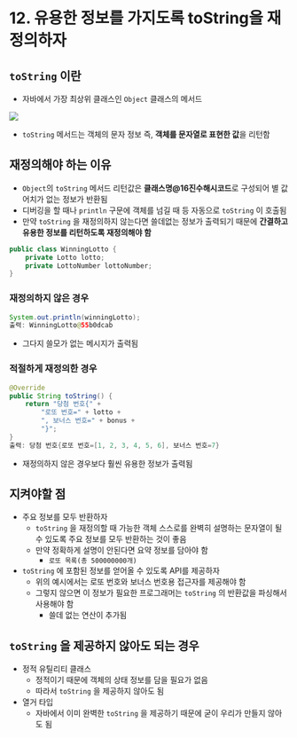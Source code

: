 # 12. 유용한 정보를 가지도록 toString을 재정의하자

## `toString` 이란

- 자바에서 가장 최상위 클래스인 `Object` 클래스의 메서드

![](https://user-images.githubusercontent.com/47477359/156315493-41029934-dcaf-48b7-9695-0f5f8c059852.png)

- `toString` 메서드는 객체의 문자 정보 즉, **객체를 문자열로 표현한 값**을 리턴함

## 재정의해야 하는 이유

- `Object`의 `toString` 메서드 리턴값은 **클래스명@16진수해시코드**로 구성되어 별 값어치가 없는 정보가 반환됨
- 디버깅을 할 때나 `println` 구문에 객체를 넘길 때 등 자동으로 `toString` 이 호출됨
- 만약 `toString` 을 재정의하지 않는다면 쓸데없는 정보가 출력되기 때문에 **간결하고 유용한 정보를 리턴하도록 재정의해야 함**

```java
public class WinningLotto {
    private Lotto lotto;
    private LottoNumber lottoNumber;
}
```

### 재정의하지 않은 경우

```java
System.out.println(winningLotto);
출력: WinningLotto@55b0dcab
```

- 그다지 쓸모가 없는 메시지가 출력됨

### 적절하게 재정의한 경우

```java
@Override
public String toString() {
    return "당첨 번호{" +
        "로또 번호=" + lotto +
        ", 보너스 번호=" + bonus +
        "}";
}
출력: 당첨 번호{로또 번호=[1, 2, 3, 4, 5, 6], 보너스 번호=7}
```

- 재정의하지 않은 경우보다 훨씬 유용한 정보가 출력됨

## 지켜야할 점

- 주요 정보를 모두 반환하자
    - `toString` 을 재정의할 때 가능한 객체 스스로를 완벽히 설명하는 문자열이 될 수 있도록 주요 정보를 모두 반환하는 것이 좋음
    - 만약 정확하게 설명이 안된다면 요약 정보를 담아야 함
        - `로또 목록(총 500000000개)`
- `toString` 에 포함된 정보를 얻어올 수 있도록 API를 제공하자
    - 위의 예시에서는 로또 번호와 보너스 번호용 접근자를 제공해야 함
    - 그렇지 않으면 이 정보가 필요한 프로그래머는 `toString` 의 반환값을 파싱해서 사용해야 함
        - 쓸데 없는 연산이 추가됨

## `toString` 을 제공하지 않아도 되는 경우
- 정적 유틸리티 클래스
    - 정적이기 때문에 객체의 상태 정보를 담을 필요가 없음
    - 따라서 `toString` 을 제공하지 않아도 됨
- 열거 타입
    - 자바에서 이미 완벽한 `toString` 을 제공하기 때문에 굳이 우리가 만들지 않아도 됨
